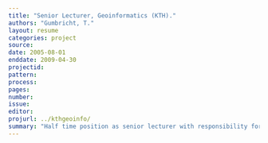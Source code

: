 ```yaml
---
title: "Senior Lecturer, Geoinformatics (KTH)."
authors: "Gumbricht, T."
layout: resume
categories: project
source:
date: 2005-08-01
enddate: 2009-04-30
projectid:
pattern:
process:
pages:
number:
issue:
editor:
projurl: ../kthgeoinfo/
summary: "Half time position as senior lecturer with responsibility for courses in Geographical Information Systems (GIS), spatial data visualisation and map web server development. Lecturing and supervision at graduate and post-graduate levels."
---
```

